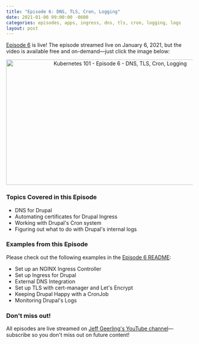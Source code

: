 ```yaml
---
title: "Episode 6: DNS, TLS, Cron, Logging"
date: 2021-01-06 09:00:00 -0600
categories: episodes, apps, ingress, dns, tls, cron, logging, logs
layout: post
---
```

[Episode 6](https://www.youtube.com/watch?v=E1_uINjq2As) is live! The episode streamed live on January 6, 2021, but the video is available free and on-demand—just click the image below:

<div style="text-align: center;" class="thumb-wrapper">
  <a href="https://www.youtube.com/watch?v=E1_uINjq2As">
    <img src="/assets/images/episode-06.jpg" width="600" height="338" alt="Kubernetes 101 - Episode 6 - DNS, TLS, Cron, Logging" class="parent-img-responsive"><span></span>
  </a>
</div>

### Topics Covered in this Episode

  - DNS for Drupal
  - Automating certificates for Drupal Ingress
  - Working with Drupal's Cron system
  - Figuring out what to do with Drupal's internal logs

### Examples from this Episode

Please check out the following examples in the [Episode 6 README](https://github.com/geerlingguy/kubernetes-101/tree/master/episode-06):

  - Set up an NGINX Ingress Controller
  - Set up Ingress for Drupal
  - External DNS Integration
  - Set up TLS with cert-manager and Let's Encrypt
  - Keeping Drupal Happy with a CronJob
  - Monitoring Drupal's Logs

### Don't miss out!

All episodes are live streamed on [Jeff Geerling's YouTube channel](https://www.youtube.com/c/JeffGeerling)—subscribe so you don't miss out on future content!
